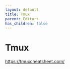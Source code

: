 ```yaml
---
layout: default
title: Tmux
parent: Editors
has_children: false
---
```


# Tmux

https://tmuxcheatsheet.com/
